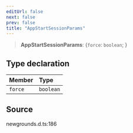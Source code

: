 ```yaml
---
editUrl: false
next: false
prev: false
title: "AppStartSessionParams"
---
```


> **AppStartSessionParams**: \{`force`: `boolean`;  }

## Type declaration

| Member | Type |
| :------ | :------ |
| `force` | `boolean` |

## Source

newgrounds.d.ts:186
